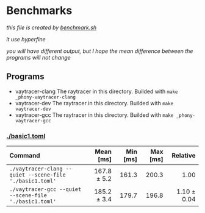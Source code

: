 # Benchmarks

*this file is created by [benchmark.sh](./benchmark.sh)*

*it use hyperfine*

*you will have different output, but I hope the mean difference between the programs will not change*

## Programs

- vaytracer-clang
  The raytracer in this directory. Builded with `make _phony-vaytracer-clang`
- vaytracer-dev
  The raytracer in this directory. Builded with `make vaytracer-dev`
- vaytracer-gcc
  The raytracer in this directory. Builded with `make _phony-vaytracer-gcc`

### [./basic1.toml](./basic1.toml)

| Command | Mean [ms] | Min [ms] | Max [ms] | Relative |
|:---|---:|---:|---:|---:|
| `./vaytracer-clang --quiet --scene-file './basic1.toml'` | 167.8 ± 5.2 | 161.3 | 200.3 | 1.00 |
| `./vaytracer-gcc --quiet --scene-file './basic1.toml'` | 185.2 ± 3.4 | 179.7 | 196.8 | 1.10 ± 0.04 |
